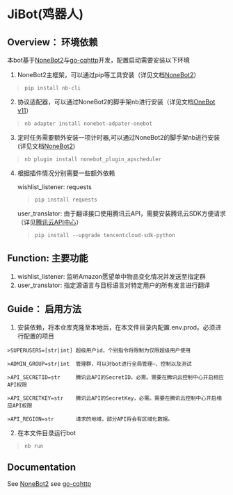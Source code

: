 # JiBot(鸡器人)

## Overview： 环境依赖
本bot基于[NoneBot2](https://github.com/nonebot/nonebot2)与[go-cqhttp](https://github.com/Mrs4s/go-cqhttp)开发，配置启动需要安装以下环境
   1. NoneBot2主框架，可以通过pip等工具安装（详见文档[NoneBot2](https://v2.nonebot.dev/docs/start/installation)）
   >`pip install nb-cli`
   2. 协议适配器，可以通过NoneBot2的脚手架nb进行安装（详见文档[OneBot v11](https://adapter-onebot.netlify.app/docs/guide/installation)）
   >`nb adapter install nonebot-adpater-onebot`
   3. 定时任务需要额外安装一项计时器,可以通过NoneBot2的脚手架nb进行安装(详见文档[NoneBot2](https://v2.nonebot.dev/docs/advanced/scheduler))
   >`nb plugin install nonebot_plugin_apscheduler`
   4. 根据插件情况分别需要一些额外依赖

      wishlist_listener: requests
      >`pip install requests`

      user_translator: 由于翻译接口使用腾讯云API，需要安装腾讯云SDK方便请求（详见[腾讯云API中心](https://cloud.tencent.com/document/sdk/Python)）
      >`pip install --upgrade tencentcloud-sdk-python`

## Function: 主要功能
1. wishlist_listener: 监听Amazon愿望单中物品变化情况并发送至指定群
2. user_translator: 指定源语言与目标语言对特定用户的所有发言进行翻译


## Guide： 启用方法
1. 安装依赖，将本仓库克隆至本地后，在本文件目录内配置.env.prod。必须进行配置的项目
```
>SUPERUSERS=[str|int] 超级用户id，个别指令将限制为仅限超级用户使用

>ADMIN_GROUP=str|int  管理群，可以对bot进行全局管理—、控制以及测试

>API_SECRETID=str     腾讯云API的SecretID，必需。需要在腾讯云控制中心开启相应API权限

>API_SECRETKEY=str    腾讯云API的SecretKey，必需。需要在腾讯云控制中心开启相应API权限

>API_REGION=str       请求的地域，部分API将会有区域化数据。
```

2. 在本文件目录运行bot
>`nb run`

## Documentation
See [NoneBot2](https://v2.nonebot.dev/)
see [go-cqhttp](https://docs.go-cqhttp.org/)
